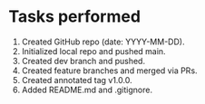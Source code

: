 # Tasks performed
1. Created GitHub repo (date: YYYY-MM-DD).
2. Initialized local repo and pushed main.
3. Created dev branch and pushed.
4. Created feature branches and merged via PRs.
5. Created annotated tag v1.0.0.
6. Added README.md and .gitignore.
